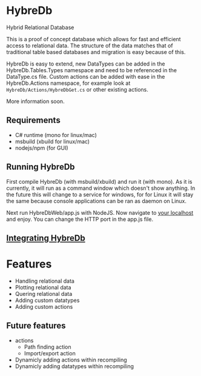 # HybreDb
Hybrid Relational Database

This is a proof of concept database which allows for fast and efficient access to relational data. The structure of the data matches that of traditional table based databases and migration is easy because of this.

HybreDb is easy to extend, new DataTypes can be added in the HybreDb.Tables.Types namespace and need to be referenced in the DataType.cs file.
Custom actions can be added with ease in the HybreDb.Actions namespace, for example look at `HybreDb/Actions/HybreDbGet.cs` or other existing actions.

More information soon.

## Requirements
 - C# runtime (mono for linux/mac)
 - msbuild (xbuild for linux/mac)
 - nodejs/npm (for GUI)

## Running HybreDb
First compile HybreDb (with msbuild/xbuild) and run it (with mono). As it is currently, it will run as a command window which doesn't show anything. In the future this will change to a service for windows, for for Linux it will stay the same because console applications can be ran as daemon on Linux.

Next run HybreDbWeb/app.js with NodeJS. Now navigate to [your localhost](http://localhost/) and enjoy. You can change the HTTP port in the app.js file.

## [Integrating HybreDb](../../wiki/hybreDbComm)


# Features
 - Handling relational data
 - Plotting relational data
 - Quering relational data
 - Adding custom datatypes
 - Adding custom actions

## Future features
 - actions
   - Path finding action
   - Import/export action
 - Dynamicly adding actions within recompiling
 - Dynamicly adding datatypes within recompiling
